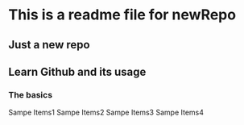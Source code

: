 # This is a readme file for newRepo
## Just a new repo

## Learn Github and its usage
### The basics
Sampe Items1
Sampe Items2
Sampe Items3
Sampe Items4

